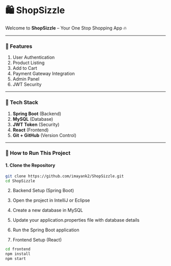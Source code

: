 # 🛍️ ShopSizzle

Welcome to **ShopSizzle** – Your One Stop Shopping App 🔥

---

### 🔑 Features

1. User Authentication  
2. Product Listing  
3. Add to Cart  
4. Payment Gateway Integration  
5. Admin Panel  
6. JWT Security  

---

### 📌 Tech Stack

1. **Spring Boot** (Backend)  
2. **MySQL** (Database)  
3. **JWT Token** (Security)  
4. **React** (Frontend)  
5. **Git + GitHub** (Version Control)  

---

### 🚀 How to Run This Project

#### 1. Clone the Repository
```bash
git clone https://github.com/imayank2/ShopSizzle.git
cd ShopSizzle
```
2. Backend Setup (Spring Boot)
1. Open the project in IntelliJ or Eclipse

2. Create a new database in MySQL

3. Update your application.properties file with database details

4. Run the Spring Boot application

3. Frontend Setup (React)
```bash
cd frontend
npm install
npm start
```
